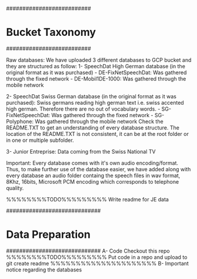 ##########################
#	Bucket Taxonomy		 #
##########################

Raw databases:
We have uploaded 3 different databases to GCP bucket and they are structured as follow:
1- SpeechDat High German database (in the original format as it was purchased)
	- DE-FixNetSpeechDat: Was gathered through the fixed network
	- DE-Mobil1DE-1000: Was gathered through the mobile network
	 

2- SpeechDat Swiss German database (in the original format as it was purchased): Swiss germans reading high german text i.e. swiss accented high german. Therefore there are no out of vocabulary words. 
	- SG-FixNetSpeechDat: Was gathered through the fixed network
	- SG-Polyphone: Was gathered through the mobile network
Check the README.TXT to get an understanding of every database structure. The location of the README.TXT is not consistent, it can be at the root folder or in one or multiple subfolder.

3- Junior Entreprise: Data coming from the Swiss National TV

Important:
Every database comes with it's own audio encoding/format. Thus, to make further use of the database easier, we have added along with every database an audio folder containg the speech files in wav format, 8Khz, 16bits, Microsoft PCM encoding which corresponds to telephone quality. 

%%%%%%%%TODO%%%%%%%%%
Write readme for JE data 


#############################
#	Data Preparation        #
#############################
A- Code 
Checkout this repo
%%%%%%%%TODO%%%%%%%%%
Put code in a repo and upload to git
create readme
%%%%%%%%%%%%%%%%%%%%%
B- Important notice regarding the databases

